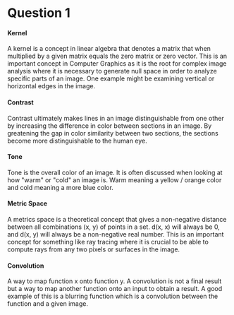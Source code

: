 
Question 1
==========

#### Kernel
A kernel is a concept in linear algebra that denotes a matrix that when multiplied by a given matrix equals the zero matrix or zero vector. This is an important concept in Computer Graphics as it is the root for complex image analysis where it is necessary to generate null space in order to analyze specific parts of an image. One example might be examining vertical or horizontal edges in the image.  

#### Contrast
Contrast ultimately makes lines in an image distinguishable from one other by increasing the difference in color between sections in an image. By greatening the gap in color similarity between two sections, the sections become more distinguishable to the human eye.

#### Tone
Tone is the overall color of an image. It is often discussed when looking at how "warm" or "cold" an image is. Warm meaning a yellow / orange color and cold meaning a more blue color.

#### Metric Space
A metrics space is a theoretical concept that gives a non-negative distance between all combinations (x, y) of points in a set. d(x, x) will always be 0, and d(x, y) will always be a non-negative real number. This is an important concept for something like ray tracing where it is crucial to be able to compute rays from any two pixels or surfaces in the image. 

#### Convolution
A way to map function x onto function y. A convolution is not a final result but a way to map another function onto an input to obtain a result. A good example of this is a blurring function which is a convolution between the function and a given image.
